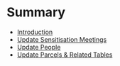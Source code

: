 # Summary

* [Introduction](README.md)
* [Update Sensitisation Meetings](chapter1.md)
* [Update People](update-people.md)
* [Update Parcels & Related Tables](update-parcels-and-related-tables.md)

